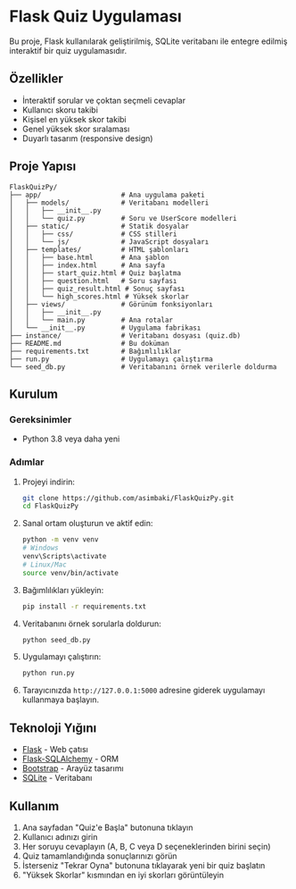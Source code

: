 # Flask Quiz Uygulaması

Bu proje, Flask kullanılarak geliştirilmiş, SQLite veritabanı ile entegre edilmiş interaktif bir quiz uygulamasıdır.

## Özellikler

- İnteraktif sorular ve çoktan seçmeli cevaplar
- Kullanıcı skoru takibi
- Kişisel en yüksek skor takibi
- Genel yüksek skor sıralaması
- Duyarlı tasarım (responsive design)

## Proje Yapısı

```
FlaskQuizPy/
├── app/                    # Ana uygulama paketi
│   ├── models/             # Veritabanı modelleri
│   │   ├── __init__.py
│   │   └── quiz.py         # Soru ve UserScore modelleri
│   ├── static/             # Statik dosyalar
│   │   ├── css/            # CSS stilleri
│   │   └── js/             # JavaScript dosyaları
│   ├── templates/          # HTML şablonları
│   │   ├── base.html       # Ana şablon
│   │   ├── index.html      # Ana sayfa
│   │   ├── start_quiz.html # Quiz başlatma
│   │   ├── question.html   # Soru sayfası
│   │   ├── quiz_result.html # Sonuç sayfası
│   │   └── high_scores.html # Yüksek skorlar
│   ├── views/              # Görünüm fonksiyonları
│   │   ├── __init__.py
│   │   └── main.py         # Ana rotalar
│   └── __init__.py         # Uygulama fabrikası
├── instance/               # Veritabanı dosyası (quiz.db)
├── README.md               # Bu doküman
├── requirements.txt        # Bağımlılıklar
├── run.py                  # Uygulamayı çalıştırma
└── seed_db.py              # Veritabanını örnek verilerle doldurma
```

## Kurulum

### Gereksinimler

- Python 3.8 veya daha yeni

### Adımlar

1. Projeyi indirin:
   ```bash
   git clone https://github.com/asimbaki/FlaskQuizPy.git
   cd FlaskQuizPy
   ```

2. Sanal ortam oluşturun ve aktif edin:
   ```bash
   python -m venv venv
   # Windows
   venv\Scripts\activate
   # Linux/Mac
   source venv/bin/activate
   ```

3. Bağımlılıkları yükleyin:
   ```bash
   pip install -r requirements.txt
   ```

4. Veritabanını örnek sorularla doldurun:
   ```bash
   python seed_db.py
   ```

5. Uygulamayı çalıştırın:
   ```bash
   python run.py
   ```

6. Tarayıcınızda `http://127.0.0.1:5000` adresine giderek uygulamayı kullanmaya başlayın.

## Teknoloji Yığını

- [Flask](https://flask.palletsprojects.com/) - Web çatısı
- [Flask-SQLAlchemy](https://flask-sqlalchemy.palletsprojects.com/) - ORM
- [Bootstrap](https://getbootstrap.com/) - Arayüz tasarımı
- [SQLite](https://www.sqlite.org/) - Veritabanı

## Kullanım

1. Ana sayfadan "Quiz'e Başla" butonuna tıklayın
2. Kullanıcı adınızı girin
3. Her soruyu cevaplayın (A, B, C veya D seçeneklerinden birini seçin)
4. Quiz tamamlandığında sonuçlarınızı görün
5. İsterseniz "Tekrar Oyna" butonuna tıklayarak yeni bir quiz başlatın
6. "Yüksek Skorlar" kısmından en iyi skorları görüntüleyin

